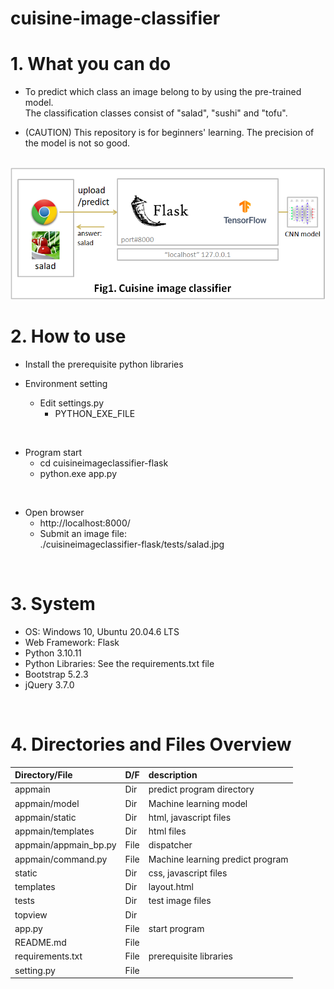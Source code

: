 # cuisine-image-classifier

# 1. What you can do

* To predict which class an image belong to by using the pre-trained model.<br>
  The classification classes consist of "salad", "sushi" and "tofu".

* (CAUTION) This repository is for beginners' learning.  The precision of the model is not so good.

<br>

<img src="cuisineimageclassifier.png">

<br>

# 2. How to use

* Install the prerequisite python libraries

* Environment setting
  * Edit settings.py
    * PYTHON_EXE_FILE 

<br>

* Program start
  * cd cuisineimageclassifier-flask
  * python.exe app.py

<br>

* Open browser
  * http://localhost:8000/
  * Submit an image file:<br>
   ./cuisineimageclassifier-flask/tests/salad.jpg

<br>

# 3. System
* OS: Windows 10, Ubuntu 20.04.6 LTS
* Web Framework: Flask
* Python 3.10.11
* Python Libraries: See the requirements.txt file
* Bootstrap 5.2.3
* jQuery 3.7.0

<br>

# 4. Directories and Files Overview

| Directory/File |D/F| description |
| :------------- | :-| :---------- |
| appmain | Dir | predict program directory |
| appmain/model | Dir | Machine learning model |
| appmain/static | Dir | html, javascript files |
| appmain/templates | Dir | html files |
| appmain/appmain_bp.py | File | dispatcher |
| appmain/command.py | File | Machine learning predict program |
| static | Dir | css, javascript files |
| templates | Dir | layout.html |
| tests | Dir | test image files |
| topview | Dir ||
| app.py  | File | start program |
| README.md | File ||
| requirements.txt | File | prerequisite libraries |
| setting.py | File ||
